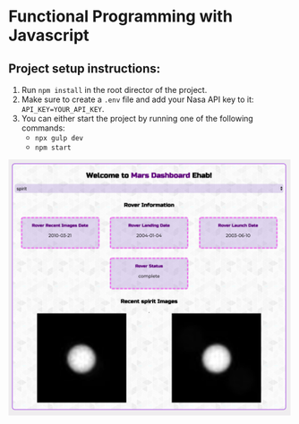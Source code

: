 # Functional Programming with Javascript 
## Project setup instructions:
1. Run `npm install` in the root director of the project.
2. Make sure to create a `.env` file and add your Nasa API key to it: `API_KEY=YOUR_API_KEY`.
3. You can either start the project by running one of the following commands:
    * `npx gulp dev`
    * `npm start`

![Dashboard Overview](Screenshot.png)